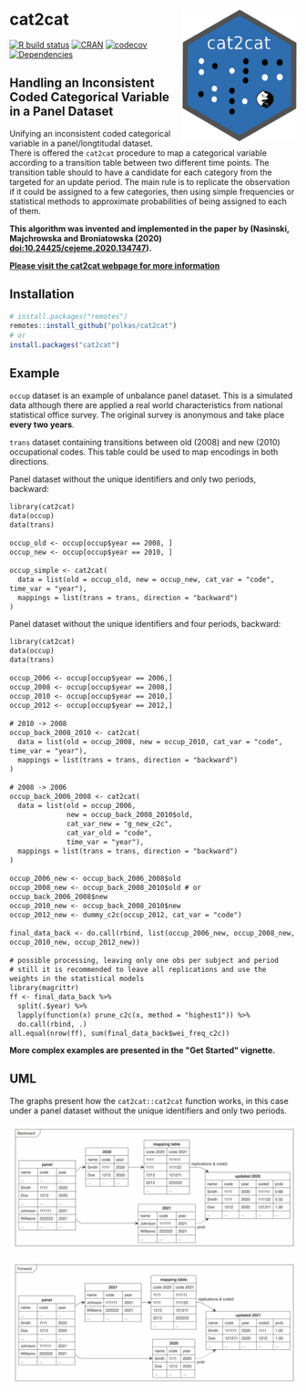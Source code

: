 # cat2cat <a href='https://github.com/polkas/cat2cat'><img src='man/figures/cat2cat_logo.png' align="right" width="200px" /></a>
[![R build status](https://github.com/polkas/cat2cat/workflows/R-CMD-check/badge.svg)](https://github.com/polkas/cat2cat/actions)
[![CRAN](http://www.r-pkg.org/badges/version/cat2cat)](https://cran.r-project.org/package=cat2cat)
[![codecov](https://codecov.io/gh/Polkas/cat2cat/branch/master/graph/badge.svg)](https://codecov.io/gh/Polkas/cat2cat)
[![Dependencies](https://tinyverse.netlify.com/badge/cat2cat)](https://cran.r-project.org/package=cat2cat)

## Handling an Inconsistent Coded Categorical Variable in a Panel Dataset

Unifying an inconsistent coded categorical variable in a panel/longtitudal dataset.  
There is offered the `cat2cat` procedure to map a categorical variable according to a transition table between two different time points.
The transition table should to have a candidate for each category from the targeted for an update period. The main rule is to replicate the observation if it could be assigned to a few categories, then using simple frequencies or statistical methods to approximate probabilities of being assigned to each of them.

**This algorithm was invented and implemented in the paper by (Nasinski, Majchrowska and Broniatowska (2020) <doi:10.24425/cejeme.2020.134747>).**

[**Please visit the cat2cat webpage for more information**](https://polkas.github.io/cat2cat/articles/cat2cat.html)

## Installation

```r
# install.packages("remotes")
remotes::install_github("polkas/cat2cat")
# or
install.packages("cat2cat")
```

## Example

`occup` dataset is an example of unbalance panel dataset.
This is a simulated data although there are applied a real world characteristics from national statistical office survey.
The original survey is anonymous and take place **every two years**.

`trans` dataset containing transitions between old (2008) and new (2010) occupational codes.
This table could be used to map encodings in both directions.

Panel dataset without the unique identifiers and only two periods, backward:

```{r}
library(cat2cat)
data(occup)
data(trans)

occup_old <- occup[occup$year == 2008, ]
occup_new <- occup[occup$year == 2010, ]

occup_simple <- cat2cat(
  data = list(old = occup_old, new = occup_new, cat_var = "code", time_var = "year"),
  mappings = list(trans = trans, direction = "backward")
)
```

Panel dataset without the unique identifiers and four periods, backward:

```{r}
library(cat2cat)
data(occup)
data(trans)

occup_2006 <- occup[occup$year == 2006,]
occup_2008 <- occup[occup$year == 2008,]
occup_2010 <- occup[occup$year == 2010,]
occup_2012 <- occup[occup$year == 2012,]

# 2010 -> 2008
occup_back_2008_2010 <- cat2cat(
  data = list(old = occup_2008, new = occup_2010, cat_var = "code", time_var = "year"),
  mappings = list(trans = trans, direction = "backward")
)

# 2008 -> 2006
occup_back_2006_2008 <- cat2cat(
  data = list(old = occup_2006,
              new = occup_back_2008_2010$old,
              cat_var_new = "g_new_c2c",
              cat_var_old = "code",
              time_var = "year"),
  mappings = list(trans = trans, direction = "backward")
)

occup_2006_new <- occup_back_2006_2008$old
occup_2008_new <- occup_back_2008_2010$old # or occup_back_2006_2008$new
occup_2010_new <- occup_back_2008_2010$new
occup_2012_new <- dummy_c2c(occup_2012, cat_var = "code")

final_data_back <- do.call(rbind, list(occup_2006_new, occup_2008_new, occup_2010_new, occup_2012_new))

# possible processing, leaving only one obs per subject and period
# still it is recommended to leave all replications and use the weights in the statistical models
library(magrittr)
ff <- final_data_back %>% 
  split(.$year) %>% 
  lapply(function(x) prune_c2c(x, method = "highest1")) %>% 
  do.call(rbind, .)
all.equal(nrow(ff), sum(final_data_back$wei_freq_c2c))
```

**More complex examples are presented in the "Get Started" vignette.**

## UML

The graphs present how the `cat2cat::cat2cat` function works, in this case under a panel dataset without the unique identifiers and only two periods.

![Backward Mapping](./man/figures/back_nom.png)

![Forward Mapping](./man/figures/for_nom.png)


